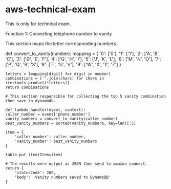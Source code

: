 # aws-technical-exam

This is only for technical exam.


Function 1: Converting telephone number to vanity


This section maps the letter corresponding numbers.


def convert_to_vanity(number):
    mapping = {
		'0': ['0'],
		'1': ['1'],
        '2': ['A', 'B', 'C'],
        '3': ['D', 'E', 'F'],
        '4': ['G', 'H', 'I'],
        '5': ['J', 'K', 'L'],
        '6': ['M', 'N', 'O'],
        '7': ['P', 'Q', 'R', 'S'],
        '8': ['T', 'U', 'V'],
        '9': ['W', 'X', 'Y', 'Z']
    }
    
    letters = [mapping[digit] for digit in number]
    combinations = [''.join(chars) for chars in itertools.product(*letters)]
    return combinations
    
    # This section responsible for collecting the top 5 vanity combination then save to dynamodb.
    
    def lambda_handler(event, context):
    caller_number = event['phone_number']
    vanity_numbers = convert_to_vanity(caller_number)
    best_vanity_numbers = sorted(vanity_numbers, key=len)[:5]
    
    item = {
        'caller_number': caller_number,
        'vanity_number': best_vanity_numbers
    }
    
    table.put_item(Item=item)
    
    # The results were output as JSON then send to amazon connect.
    return {
        'statusCode': 200,
        'body': 'Vanity numbers saved to DynamoDB'
    }
